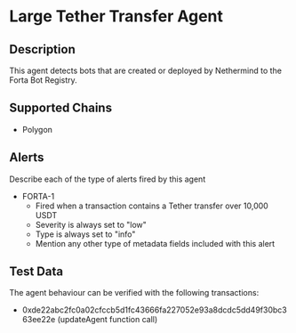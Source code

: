 # Large Tether Transfer Agent

## Description

This agent detects bots that are created or deployed by Nethermind to the Forta Bot Registry.

## Supported Chains

- Polygon

## Alerts

Describe each of the type of alerts fired by this agent

- FORTA-1
  - Fired when a transaction contains a Tether transfer over 10,000 USDT
  - Severity is always set to "low"
  - Type is always set to "info"
  - Mention any other type of metadata fields included with this alert

## Test Data

The agent behaviour can be verified with the following transactions:

- 0xde22abc2fc0a02cfccb5d1fc43666fa227052e93a8dcdc5dd49f30bc363ee22e (updateAgent function call)
